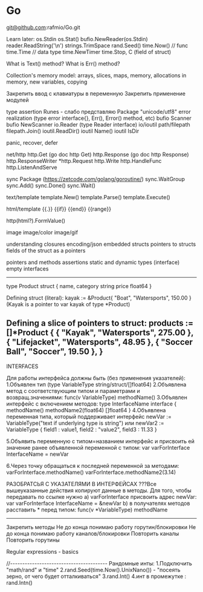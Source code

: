 # Go
git@github.com:rafmio/Go.git

Learn later:
os.Stdin
os.Stat()
bufio.NewReader(os.Stdin)
reader.ReadString('\n')
strings.TrimSpace
rand.Seed()
time.Now() // func
time.Time // data type
time.NewTimer
time.Stop, C (field of struct)

What is Text() method?
What is Err() method?

Collection's memory model: arrays, slices, maps, memory, allocations in memory, new variables, copying

Закрепить ввод с клавиатуры в переменную
Закрепить применение модулей

type assertion
Runes - слабо представляю
Package "unicode/utf8"
error realization (type error interface{}, Err(), Error() method, etc)
bufio Scanner
bufio NewScanner
io.Reader (type Reader interface)
io/ioutil
path/filepath
filepath.Join()
ioutil.ReadDir()
ioutil Name()
ioutil IsDir


panic, recover, defer

net/http
http.Get (go doc http Get)
http.Response (go doc http Response)
http.ResponseWriter
*http.Request
http.Write
http.HandleFunc
http.ListenAndServe

sync Package
(https://zetcode.com/golang/goroutine/)
sync.WaitGroup
sync.Add()
sync.Done()
sync.Wait()

text/template
template.New()
template.Parse()
template.Execute()

html/template
{{.}} {{if}} {{end}} {{range}}

http(html?).FormValue()

image
image/color
image/gif

understanding closures
encoding/json
embedded structs
pointers to structs
fields of the struct as a pointers

pointers and methods
assertions
static and dynamic types (interface)
empty interfaces

----------------------------------------------------
type Product struct {
  name, category string
  price float64
}

Defining struct (literal):
kayak := &Product{ "Boat", "Watersports", 150.00 }
(Kayak is a pointer to var kayak of type *Product)

Defining a slice of pointers to struct:
products := []*Product {
  { "Kayak", "Watersports", 275.00 },
  { "Lifejacket", "Watersports", 48.95 },
  { "Soccer Ball", "Soccer", 19.50 },
}
----------------------------------------------------
INTERFACES

Для работы интерфейса должны быть (без применения указателей):
1.Объявлен тип (type VariableType string/struct/[]float64)
2.Объявлена метод с соответствующим типом и параметрами и возвращ.значениями:
    func(v VariableType) methodName()
3.Объявлен интерфейс с включением методов:
    type InterfaceName interface {
      methodName()
      methodName2(float64) []float64
    }
4.Объявлена переменная типа, который поддерживает интерфейс
  newVar := VariableType("text if underlying type is string") или
  newVar2 := VariableType { field1 : value1, field2 : "value2", field3 : 11.33 }

5.Объявить переменную с типом=названием интерфейс и присвоить ей значение
  ранее объявленной переменной с типом:
  var varForInterface InterfaceName = newVar

6.Через точку обращаться к последней переменной за методами:
  varForInterface.methodName()
  varForInterface.methodName2(3.14)

РАЗОБРАТСЬЯ С УКАЗАТЕЛЯМИ В ИНТЕРФЕЙСАХ
???Все вышеуказанные действия копируют данные в методы. Для того, чтобы передавать
по ссылке нужно
  a) varForInterface присвоить адрес newVar:
    var varForInterface InterfaceName = &newVar
  b) в получателях методов расставить * перед типом:
    func(v *VariableType) methodName


--------------------------------------------------------
Закрепить методы
Не до конца понимаю работу горутин/блокировки
Не до конца понимаю работу каналов/блокировки
Повторить каналы
Повторить горутины

Regular expressions - basics

//----------------------------------------
Рандомные инты:
1.Подключить  "math/rand" и "time"
2.rand.Seed(time.Now().UnixNano()) - "посеять зерно, от чего будет отталкиваться"
3.rand.Int()
4.инт в промежутке : rand.Intn()
